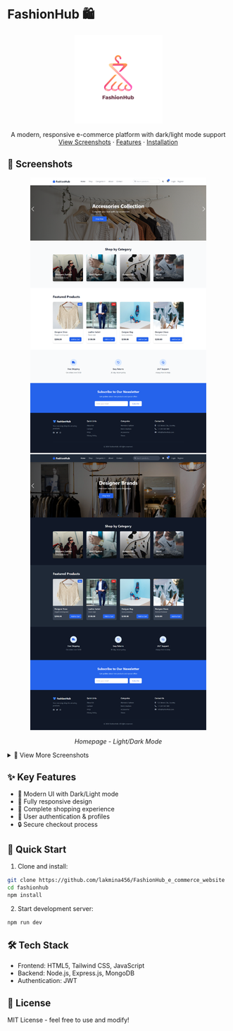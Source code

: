 # FashionHub 🛍️

<div align="center">
  <img src="screenshots/logo.png" alt="FashionHub Logo" width="200"/>
  
  <p align="center">
    A modern, responsive e-commerce platform with dark/light mode support
    <br />
    <a href="#screenshots">View Screenshots</a>
    ·
    <a href="#features">Features</a>
    ·
    <a href="#installation">Installation</a>
  </p>
</div>

## 📸 Screenshots

<div align="center">
  <!-- Light/Dark Mode Comparison -->
  <img src="screenshots/homepage.png" alt="Light Mode" width="400"/>
  <img src="screenshots/homepage-dark.png" alt="Dark Mode" width="400"/>
  <p align="center"><em>Homepage - Light/Dark Mode</em></p>
</div>

<details>
<summary>📱 View More Screenshots</summary>

<div align="center" style="display: grid; grid-template-columns: repeat(2, 1fr); gap: 10px; margin: 20px 0;">
  <a href="screenshots/shop.png" target="_blank">
    <img src="screenshots/shop.png" alt="Shop" width="300"/>
  </a>
  <a href="screenshots/cart.png" target="_blank">
    <img src="screenshots/cart.png" alt="Cart" width="300"/>
  </a>
  <a href="screenshots/mobile.png" target="_blank">
    <img src="screenshots/mobile.png" alt="Mobile View" width="300"/>
  </a>
  <a href="screenshots/login.png" target="_blank">
    <img src="screenshots/login.png" alt="Login" width="300"/>
  </a>
</div>
</details>

## ✨ Key Features

- 🎨 Modern UI with Dark/Light mode
- 📱 Fully responsive design
- 🛒 Complete shopping experience
- 👤 User authentication & profiles
- 🔒 Secure checkout process

## 🚀 Quick Start

1. Clone and install:
```bash
git clone https://github.com/lakmina456/FashionHub_e_commerce_website
cd fashionhub
npm install
```

2. Start development server:
```bash
npm run dev
```

## 🛠️ Tech Stack

- Frontend: HTML5, Tailwind CSS, JavaScript
- Backend: Node.js, Express.js, MongoDB
- Authentication: JWT

## 📝 License

MIT License - feel free to use and modify!